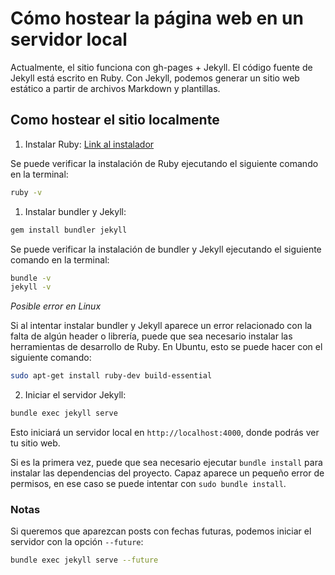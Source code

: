 # Cómo hostear la página web en un servidor local

Actualmente, el sitio funciona con gh-pages + Jekyll. 
El código fuente de Jekyll está escrito en Ruby.
Con Jekyll, podemos generar un sitio web estático a partir de archivos Markdown y plantillas.

## Como hostear el sitio localmente

1. Instalar Ruby:
[Link al instalador](https://rubyinstaller.org/downloads/)

Se puede verificar la instalación de Ruby ejecutando el siguiente comando en la terminal:

```bash
ruby -v
```

1. Instalar bundler y Jekyll:

```bash
gem install bundler jekyll
```

Se puede verificar la instalación de bundler y Jekyll ejecutando el siguiente comando en la terminal:

```bash
bundle -v
jekyll -v
```

_Posible error en Linux_

Si al intentar instalar bundler y Jekyll aparece un error relacionado con la falta de algún header o librería, puede que sea necesario instalar las herramientas de desarrollo de Ruby. En Ubuntu, esto se puede hacer con el siguiente comando:

```bash
sudo apt-get install ruby-dev build-essential
```

2. Iniciar el servidor Jekyll:

```bash
bundle exec jekyll serve
```

Esto iniciará un servidor local en `http://localhost:4000`, donde podrás ver tu sitio web.

Si es la primera vez, puede que sea necesario ejecutar `bundle install` para instalar las dependencias del proyecto.
Capaz aparece un pequeño error de permisos, en ese caso se puede intentar con `sudo bundle install`.

### Notas
Si queremos que aparezcan posts con fechas futuras, podemos iniciar el servidor con la opción `--future`:

```bash
bundle exec jekyll serve --future
```